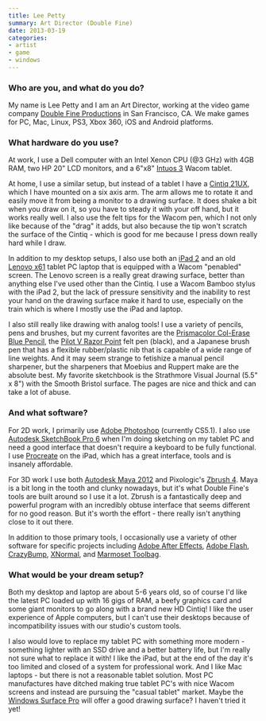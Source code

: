 ```yaml
---
title: Lee Petty
summary: Art Director (Double Fine)
date: 2013-03-19
categories:
- artist
- game
- windows
---
```


### Who are you, and what do you do?

My name is Lee Petty and I am an Art Director, working at the video game company [Double Fine Productions](http://www.doublefine.com/ "The Double Fine gaming company.") in San Francisco, CA. We make games for PC, Mac, Linux, PS3, Xbox 360, iOS and Android platforms.

### What hardware do you use?

At work, I use a Dell computer with an Intel Xenon CPU (@3 GHz) with 4GB RAM, two HP 20" LCD monitors, and a 6"x8" [Intuos 3][intuos] Wacom tablet.

At home, I use a similar setup, but instead of a tablet I have a [Cintiq 21UX][cintiq], which I have mounted on a six axis arm. The arm allows me to rotate it and easily move it from being a monitor to a drawing surface. It does shake a bit when you draw on it, so you have to steady it with your off hand, but it works really well.
I also use the felt tips for the Wacom pen, which I not only like because of the "drag" it adds, but also because the tip won't scratch the surface of the Cintiq - which is good for me because I press down really hard while I draw.

In addition to my desktop setups, I also use both an [iPad 2][ipad-2] and an old [Lenovo x61][thinkpad-x61] tablet PC laptop that is equipped with a Wacom "penabled" screen. The Lenovo screen is a really great drawing surface, better than anything else I've used other than the Cintiq. I use a Wacom Bamboo stylus with the iPad 2, but the lack of pressure sensitivity and the inability to rest your hand on the drawing surface make it hard to use, especially on the train which is where I mostly use the iPad and laptop.

I also still really like drawing with analog tools! I use a variety of pencils, pens and brushes, but my current favorites are the [Prismacolor Col-Erase Blue Pencil][col-erase], the [Pilot V Razor Point][v-razor-point] felt pen (black), and a Japanese brush pen that has a flexible rubber/plastic nib that is capable of a wide range of line weights. And it may seem strange to fetishize a manual pencil sharpener, but the sharpeners that Moebius and Ruppert make are the absolute best. My favorite sketchbook is the Strathmore Visual Journal (5.5" x 8") with the Smooth Bristol surface. The pages are nice and thick and can take a lot of abuse.

### And what software?

For 2D work, I primarily use [Adobe Photoshop][photoshop] (currently CS5.1). I also use [Autodesk SketchBook Pro 6][sketchbook-pro] when I'm doing sketching on my tablet PC and need a good interface that doesn't require a keyboard to be fully functional. I use [Procreate][procreate-ios] on the iPad, which has a great interface, tools and is insanely affordable.

For 3D work I use both [Autodesk Maya 2012][maya] and Pixologic's [Zbrush 4][zbrush]. Maya is a bit long in the tooth and clunky nowadays, but it's what Double Fine's tools are built around so I use it a lot. Zbrush is a fantastically deep and powerful program with an incredibly obtuse interface that seems different for no good reason. But it's worth the effort - there really isn't anything close to it out there.

In addition to those primary tools, I occasionally use a variety of other software for specific projects including [Adobe After Effects][after-effects], [Adobe Flash][flash], [CrazyBump][crazybump], [XNormal][], and [Marmoset Toolbag][toolbag].

### What would be your dream setup?

Both my desktop and laptop are about 5-6 years old, so of course I'd like the latest PC loaded up with 16 gigs of RAM, a beefy graphics card and some giant monitors to go along with a brand new HD Cintiq! I like the user experience of Apple computers, but I can't use their desktops because of incompatibility issues with our studio's custom tools. 

I also would love to replace my tablet PC with something more modern - something lighter with an SSD drive and a better battery life, but I'm really not sure what to replace it with! I like the iPad, but at the end of the day it's too limited and closed of a system for professional work. And I like Mac laptops - but there is not a reasonable tablet solution. Most PC manufactures have ditched making true tablet PC's with nice Wacom screens and instead are pursuing the "casual tablet" market. Maybe the [Windows Surface Pro][surface-pro] will offer a good drawing surface? I haven't tried it yet!

[after-effects]: https://www.adobe.com/products/aftereffects.html "Motion graphics and video editing software."
[cintiq]: https://www.wacom.com/en/us/cintiq "A computer screen you can draw on."
[col-erase]: https://www.amazon.com/Prismacolor-Col-Erase-Erasable-Assorted-20517/dp/B000089DCH "Erasable coloured pencils."
[crazybump]: http://crazybump.com/ "3D bump mapping software."
[flash]: https://en.wikipedia.org/wiki/Adobe_Flash "A software and animation editor."
[intuos]: https://www.wacom.com/en-us/products/pen-tablets/intuos "A pen tablet."
[ipad-2]: https://www.apple.com/ipad/ "A tablet device."
[maya]: https://www.autodesk.com/products/maya/overview "3D animation software."
[photoshop]: https://www.adobe.com/products/photoshop.html "A bitmap image editor."
[procreate-ios]: https://itunes.apple.com/us/app/procreate/id425073498 "A powerful illustration app."
[sketchbook-pro]: https://www.autodesk.com/products/sketchbook-pro/overview "A drawing/illustration tool."
[surface-pro]: http://www.microsoft.com/surface/en-us/support/browse/surface-windows-8-pro "A tablet/laptop hybrid."
[thinkpad-x61]: https://www.cnet.com/products/lenovo-thinkpad-x61-series/ "A 12.1 inch PC laptop."
[toolbag]: https://www.marmoset.co/toolbag "A 3D material editor/renderer."
[v-razor-point]: https://www.amazon.com/Pilot-Razor-Point-Extra-Dozen/dp/B001TQFJT6/ "A pen."
[xnormal]: http://www.xnormal.net/ "A 3D displacement map generator."
[zbrush]: http://pixologic.com/zbrush/ "3D digital painting and sculpture software."
